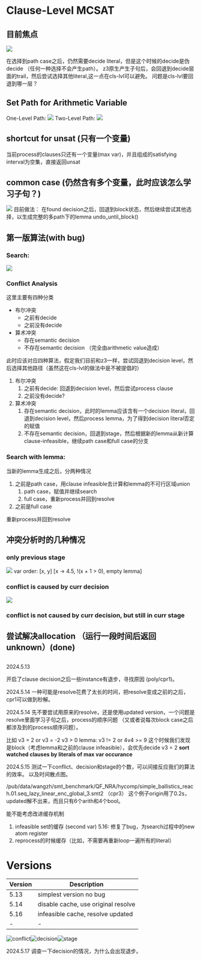 # Clause-Level MCSAT

## 目前焦点

![](https://cdn.nlark.com/yuque/0/2024/jpeg/26979990/1709640289984-3ff1fc0b-e3d5-49b7-bcc4-3c3d88924eaf.jpeg)

在选择到path case之后，仍然需要decide literal，但是这个时候的decide是伪decide （任何一种选择不会产生path）。
z3原生产生子句后，会回退到decide层面的trail，然后尝试选择其他literal,这一点在cls-lvl可以避免。
问题是cls-lvl要回退到哪一层？

## Set Path for Arithmetic Variable

One-Level Path:
![](https://cdn.nlark.com/yuque/0/2024/jpeg/26979990/1709705681160-97a5da0a-8928-4fc0-a9f9-cdb31343de04.jpeg)
Two-Level Path:
![](https://cdn.nlark.com/yuque/0/2024/jpeg/26979990/1709706890966-efe234ff-7a09-49cd-b749-e4797d3f9e1a.jpeg)

## shortcut for unsat (只有一个变量)

当前process的clauses只还有一个变量(max var)，并且组成的satisfying interval为空集，直接返回unsat

## common case (仍然含有多个变量，此时应该怎么学习子句？)

![](https://cdn.nlark.com/yuque/0/2024/jpeg/26979990/1709711558096-a333b6ea-42ac-4a68-906d-4f05e825b95a.jpeg)
目前做法：
在found decision之后，回退到block状态，然后继续尝试其他选择，以生成完整的多path下的lemma
undo_until_block()

## 第一版算法(with bug)

### Search:

![](https://cdn.nlark.com/yuque/0/2024/jpeg/26979990/1709718473151-d10851cd-1d5a-4922-b4a2-114e2bc83a1c.jpeg)

### Conflict Analysis

这里主要有四种分类

- 布尔冲突
  - 之前有decide
  - 之前没有decide
- 算术冲突
  - 存在semantic decision
  - 不存在semantic decision （完全由arithmetic value造成）

此时应该对应四种算法，假定我们目前和z3一样，尝试回退到decision level，然后选择其他路径（虽然这在cls-lvl的做法中是不被提倡的）

1. 布尔冲突
   1. 之前有decide: 回退到decision level，然后尝试process clause
   2. 之前没有decide?
2. 算术冲突
   1. 存在semantic decision，此时的lemma应该含有一个decision literal，回退到decision level，然后process lemma，为了得到decision literal否定的赋值
   2. 不存在semantic decision，回退到stage，然后根据新的lemma从新计算clause-infeasible，继续path case和full case的分支

### Search with lemma:

当新的lemma生成之后，分两种情况

1. 之前是path case，用clause infeasible去计算和lemma的不可行区域union
   1. path case，赋值并继续search
   2. full case，重新process并回到resolve
2. 之前是full case

重新process并回到resolve

## 冲突分析时的几种情况

### only previous stage

![](https://cdn.nlark.com/yuque/__latex/06c5464eabd97ffce1721708772d7ab2.svg#card=math&code=x%5E2%20-%209x%2B20%20%5Cle%200%5C%5C%0Ay%5E2%20%5Cle%20-x%20-%201&id=Tu1Bw)
var order: [x, y]
[x -> 4.5, !(x + 1 > 0), empty lemma]

### conflict is caused by curr decision

![](https://cdn.nlark.com/yuque/__latex/f2ef7e4ad6dbf3b83ef603eb7471c48d.svg#card=math&code=x%5E2%20-%209x%2B20%20%5Cle%200%20%5Cvee%20x%5E2%20-5x%2B6%5Cle0%5C%5C%0Ay%5E2%20%5Cle%20-x%20-%201&id=AYmaH)

### conflict is not caused by curr decision, but still in curr stage

## 尝试解决allocation （运行一段时间后返回unknown）(done)

## 

2024.5.13

开启了clause decision之后一些instance有退步，寻找原因 (poly/cpr1)。

2024.5.14
一种可能是resolve花费了太长的时间，把resolve变成之前的之后，cpr1可以做到秒解。

2024.5.14
先不要尝试用原来的resolve，还是使用updated version，一个问题是resolve里面学习子句之后，process的顺序问题 （又或者说每次block case之后都涉及到的process顺序问题）。

比如
v3 = 2 or v3 = -2
v3 > 0
lemma: v3 != 2 or 4v4 >= 9
这个时候我们发现是block（考虑lemma和之前的clause infeasible），会优先decide v3 = 2
 **sort watched clauses by literals of max var occurance**

2024.5.15
测试一下conflict、decision和stage的个数，可以间接反应我们的算法的效率。
以及时间散点图。


/pub/data/wangzh/smt_benchmark/QF_NRA/hycomp/simple_ballistics_reach.01.seq_lazy_linear_enc_global_3.smt2 （cpr3）
这个例子origin用了0.2s，updated解不出来，而且只有6个arith和4个bool。

能不能考虑改进缓存机制
1. infeasible set的缓存 (second var)
5.16: 修复了bug，为search过程中的new atom register
2. reprocess的时候缓存（比如，不需要再重新loop一遍所有的literal）

# Versions
|Version|Description|
|-|-|
|5.13| simplest version no bug|
|5.14| disable cache, use original resolve|
|5.16| infeasible cache, resolve updated|
|-|-|

![conflict](pict/conflict.png)![decision](pict/decision.png)![stage](pict/stage.png)


2024.5.17
调查一下decision的情况，为什么会出现退步。
